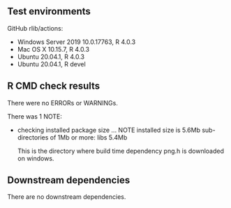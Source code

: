 ## Test environments
GitHub rlib/actions:
* Windows Server 2019 10.0.17763, R 4.0.3
* Mac OS X 10.15.7, R 4.0.3
* Ubuntu 20.04.1, R 4.0.3
* Ubuntu 20.04.1, R devel

## R CMD check results
There were no ERRORs or WARNINGs. 

There was 1 NOTE:

* checking installed package size ... NOTE
    installed size is  5.6Mb
    sub-directories of 1Mb or more:
      libs   5.4Mb

  This is the directory where build time dependency png.h is downloaded on windows.

## Downstream dependencies
There are no downstream dependencies.